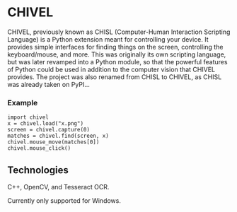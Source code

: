 # CHIVEL

CHIVEL, previously known as CHISL (Computer-Human Interaction Scripting Language) is a Python extension meant for controlling your device. It provides simple interfaces for finding things on the screen, controlling the keyboard/mouse, and more. This was originally its own scripting language, but was later revamped into a Python module, so that the powerful features of Python could be used in addition to the computer vision that CHIVEL provides. The project was also renamed from CHISL to CHIVEL, as CHISL was already taken on PyPI...

### Example

    import chivel
    x = chivel.load("x.png")
    screen = chivel.capture(0)
    matches = chivel.find(screen, x)
    chivel.mouse_move(matches[0])
    chivel.mouse_click()

## Technologies
C++, OpenCV, and Tesseract OCR.

Currently only supported for Windows.
